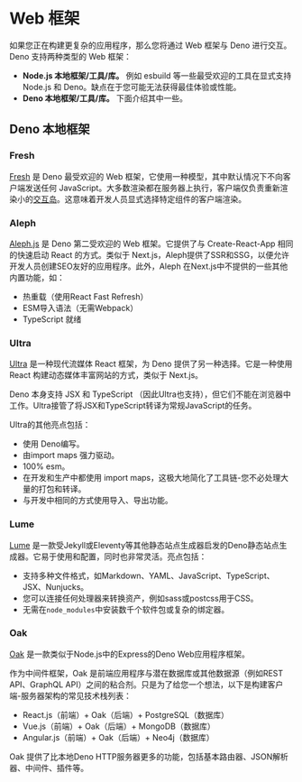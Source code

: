 # Web 框架

如果您正在构建更复杂的应用程序，那么您将通过 Web 框架与 Deno 进行交互。Deno
支持两种类型的 Web 框架：

- **Node.js 本地框架/工具/库。** 例如 esbuild 等一些最受欢迎的工具在显式支持
  Node.js 和 Deno。缺点在于您可能无法获得最佳体验或性能。
- **Deno 本地框架/工具/库。** 下面介绍其中一些。

## Deno 本地框架

### Fresh

[Fresh](https://fresh.deno.dev/) 是 Deno 最受欢迎的 Web
框架，它使用一种模型，其中默认情况下不向客户端发送任何
JavaScript。大多数渲染都在服务器上执行，客户端仅负责重新渲染小的[交互岛](https://jasonformat.com/islands-architecture/)。这意味着开发人员显式选择特定组件的客户端渲染。

### Aleph

[Aleph.js](https://alephjs.org/docs/get-started) 是 Deno 第二受欢迎的 Web
框架。它提供了与 Create-React-App 相同的快速启动 React 的方式。类似于
Next.js，Aleph提供了SSR和SSG，以便允许开发人员创建SEO友好的应用程序。此外，Aleph
在Next.js中不提供的一些其他内置功能，如：

- 热重载（使用React Fast Refresh）
- ESM导入语法（无需Webpack）
- TypeScript 就绪

### Ultra

[Ultra](https://ultrajs.dev/) 是一种现代流媒体 React 框架，为 Deno
提供了另一种选择。它是一种使用 React 构建动态媒体丰富网站的方式，类似于
Next.js。

Deno 本身支持 JSX 和 TypeScript
（因此Ultra也支持），但它们不能在浏览器中工作。Ultra接管了将JSX和TypeScript转译为常规JavaScript的任务。

Ultra的其他亮点包括：

- 使用 Deno编写。
- 由import maps 强力驱动。
- 100% esm。
- 在开发和生产中都使用 import
  maps，这极大地简化了工具链-您不必处理大量的打包和转译。
- 与开发中相同的方式使用导入、导出功能。

### Lume

[Lume](https://lume.land/)
是一款受Jekyll或Eleventy等其他静态站点生成器启发的Deno静态站点生成器。它易于使用和配置，同时也非常灵活。亮点包括：

- 支持多种文件格式，如Markdown、YAML、JavaScript、TypeScript、JSX、Nunjucks。
- 您可以连接任何处理器来转换资产，例如sass或postcss用于CSS。
- 无需在`node_modules`中安装数千个软件包或复杂的绑定器。

### Oak

[Oak](https://deno.land/x/oak) 是一款类似于Node.js中的Express的Deno
Web应用程序框架。

作为中间件框架，Oak 是前端应用程序与潜在数据库或其他数据源（例如REST
API、GraphQL
API）之间的粘合剂。只是为了给您一个想法，以下是构建客户端-服务器架构的常见技术栈列表：

- React.js（前端）+ Oak（后端）+ PostgreSQL（数据库）
- Vue.js（前端）+ Oak（后端）+ MongoDB（数据库）
- Angular.js（前端）+ Oak（后端）+ Neo4j（数据库）

Oak 提供了比本地Deno
HTTP服务器更多的功能，包括基本路由器、JSON解析器、中间件、插件等。
